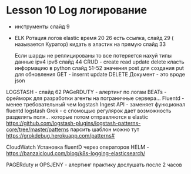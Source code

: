 # Lesson 10 Log логирование
- инструменты
  слайд 9
- ELK
  Ротация логов elastic  время 20 26 есть ссылка, слайд 29 ( называется Куратор)
  кидать в эластик на прямую слайд 33

  Если шарды не реплицированы то все потеряется нахуй
  типы данные ipv4 ipv6 слайд 44
  CRUD - create read update delete 
  класть информацию в python слайд 51-52
    значения post для создания put для обновления
    GET - insernt update
    DELETE
    Документ - это вроде json

LOGSTASH - слайд 62
PAGeRDUTY - алертинг по логам
BEATs - фрейморк для разработки агенты на пограничные сервера...
Fluentd - менее требовательный чем logstash
Ingest API -  заменяет функционал fluentd logstash
Grok - с спомощью регулярок дает возможность разделять поля... которые потом отправляются в elastic https://github.com/logstash-plugins/logstash-patterns-core/tree/master/patterns  парсить шаблон можно тут https://grokdebug.herokuapp.com/patterns# 

CloudWatch
Установка fluentD через операторов HELM - https://banzaicloud.com/blog/k8s-logging-elasticsearch/ 

PAGERduty и OPSJENY - алертинг
практику дослушать после 2 часов